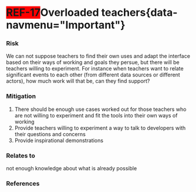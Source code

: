 <span style="background-color:RED;">**REF-17</span>Overloaded teachers**{data-navmenu="Important"}
=====================================  

### Risk
 
We can not suppose teachers to find their own uses and adapt the interface based on their ways of working and goals they persue, but there will be teachers willing to experiment. For instance when teachers want to relate significant events to each other (from different data sources or different actors), how much work will that be, can they find support?
 
### Mitigation
 
1. There should be enough use cases worked out for those teachers who are not willing to experiment and fit the tools into their own ways of working
2. Provide teachers willing to experiment a way to talk to developers with their questions and concerns
3. Provide inspirational demonstrations

### Relates to

not enough knowledge about what is already possible
 
### References